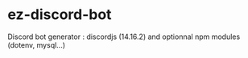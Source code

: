 # ez-discord-bot
Discord bot generator : discordjs (14.16.2) and optionnal npm modules (dotenv, mysql...)
